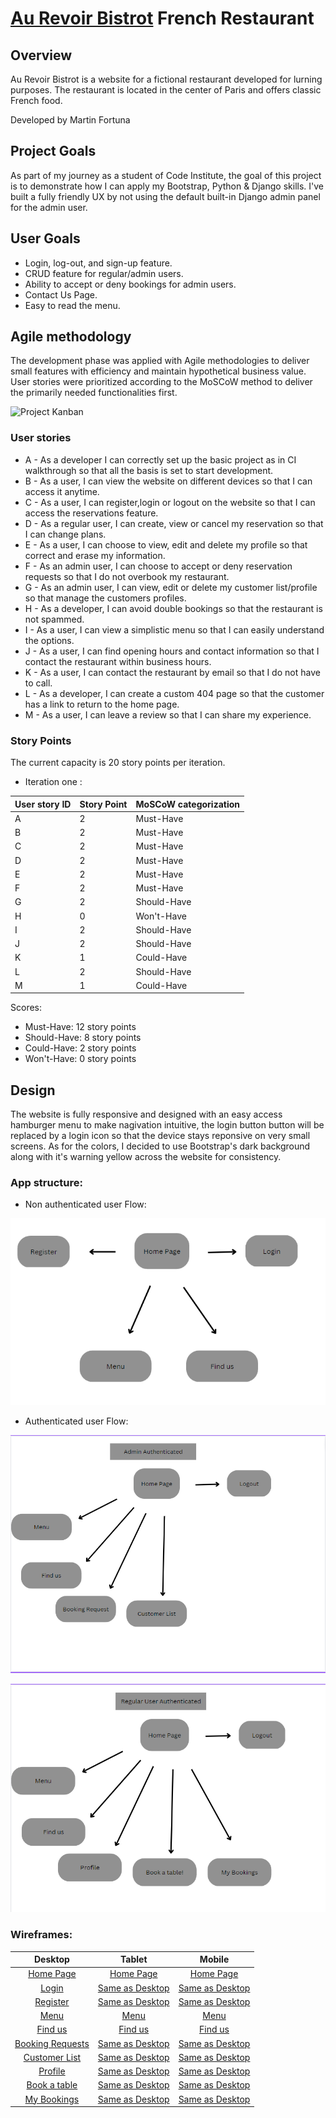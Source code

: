 # **[Au Revoir Bistrot](#)**  French Restaurant

## **Overview**

Au Revoir Bistrot is a website for a fictional restaurant developed for lurning purposes. The restaurant is located in the center of Paris and offers classic French food.

Developed by Martin Fortuna

## **Project Goals**

As part of my journey as a student of Code Institute, the goal of this project is to demonstrate how I can apply my Bootstrap, Python & Django skills. I've built a fully friendly UX by not using the default built-in Django admin panel for the admin user.

## **User Goals**

-  Login, log-out, and sign-up feature.
-  CRUD feature for regular/admin users.
-  Ability to accept or deny bookings for admin users.
-  Contact Us Page.
-  Easy to read the menu.

## **Agile methodology**

The development phase was applied with Agile methodologies to deliver small features with efficiency and maintain hypothetical business value. User stories were prioritized according to the MoSCoW method to deliver the primarily needed functionalities first.

![Project Kanban](https://github.com/users/MartinFortuna/projects/6/views/1?visibleFields=%5B%22Title%22%2C%22Assignees%22%2C%22Status%22%2C%22Labels%22%2C%22Repository%22%5D)


### **User stories**

- A - As a developer I can correctly set up the basic project as in CI walkthrough so that all the basis is set to start development. 
- B - As a user, I can view the website on different devices so that I can access it anytime.
- C - As a user, I can register,login or logout  on the website so that I can access the  reservations feature.
- D - As a regular user, I can create, view or cancel my reservation so that I can change plans.
- E - As a user, I can choose to view, edit and delete my profile so that correct and erase my information.
- F - As an admin user, I can choose to accept or deny reservation requests so that I do not overbook my restaurant.
- G - As an admin user, I can view, edit or delete my customer list/profile so that manage the customers profiles.
- H - As a developer, I can avoid double bookings so that the restaurant is not spammed.
- I - As a user, I can view a simplistic menu so that I can easily understand the options.
- J - As a user, I can find opening hours and contact information so that I contact the restaurant within business hours.
- K - As a user, I can contact the restaurant by email so that I do not have to call. 
- L - As a developer, I can create a custom 404 page so that the customer has a link to return to the home page.
- M - As a user, I can leave a review so that I can share my experience. 


### **Story Points**

The current capacity is 20 story points per iteration.

- Iteration one : 

 User story ID | Story Point | MoSCoW categorization |
| ---------- |  -----------| ---------- |
| A | 2 | Must-Have |
| B | 2 | Must-Have |
| C | 2 | Must-Have |
| D | 2 | Must-Have |
| E | 2 | Must-Have|
| F | 2 | Must-Have |
| G | 2 | Should-Have |
| H | 0 | Won't-Have |
| I | 2 | Should-Have |
| J | 2 | Should-Have |
| K | 1 | Could-Have |
| L | 2 | Should-Have |
| M | 1 | Could-Have |

Scores:

- Must-Have: 12 story points
- Should-Have: 8 story points
- Could-Have: 2 story points
- Won't-Have: 0 story points


## **Design**

The website is fully responsive and designed with an easy access hamburger menu to make nagivation intuitive, the login button button will be replaced by a login icon so that the device stays reponsive on very small screens. 
As for the colors, I decided to use Bootstrap's dark background along with it's warning yellow across the website for consistency.

### App structure: 

- Non authenticated user Flow:

![Non authenticated user](docs/screenshots/Unauthenticateduser.png)

- Authenticated user Flow:

![Admin user authenticated](docs/screenshots/Adminauthenticated.png)

![Regular user authenticated](docs/screenshots/Regularuserauthenticated.png)


### Wireframes: 

|    Desktop   |    Tablet    |    Mobile    |
|    :----:    |     :----:   |    :----:    |
|[Home Page](docs/screenshots/hompageDesktop.png)|[Home Page](docs/screenshots/homepageIpad.png)|[Home Page](docs/screenshots/homepageMobile.png)|
|[Login](docs/screenshots/loginDesktop.png)|[Same as Desktop](docs/screenshots/loginDesktop.png)|[Same as Desktop](docs/screenshots/loginDesktop.png)|
|[Register](docs/screenshots/Sign-up.png)|[Same as Desktop](docs/screenshots/Sign-up.png)|[Same as Desktop](docs/screenshots/Sign-up.png)|
|[Menu](docs/screenshots/menuDesktop.png)|[Menu](docs/screenshots/menuIpad.png)|[Menu](docs/screenshots/menuMobile.png)|
|[Find us](docs/screenshots/findusDesktop.png)|[Find us](docs/screenshots/findusIpad.png)|[Find us](docs/screenshots/findusMobile.png)|
|[Booking Requests](docs/screenshots/bookingrequestsDesktop.png)|[Same as Desktop](docs//bookingrequestsDesktop.png)|[Same as Desktop](docs/screenshots/bookingrequestsDesktop.png)|
|[Customer List](docs/screenshots/customerlist.png)|[Same as Desktop](docs/screenshots/customerlist.png)|[Same as Desktop](docs/screenshots/customerlist.png)|
|[Profile](docs/screenshots/regularuserprofile.png)|[Same as Desktop](docs/screenshots/regularuserprofile.png)|[Same as Desktop](docs/screenshots/regularuserprofile.png)|
|[Book a table](docs/screenshots/bookatableDesktop.png)|[Same as Desktop](docs/screenshots/bookatableDesktop.png)|[Same as Desktop](docs/screenshots/bookatableDesktop.png)|
|[My Bookings](docs/screenshots/mybookindsDesktop.png)|[Same as Desktop](docs/screenshots/mybookindsDesktop.png)|[Same as Desktop](docs/screenshots/mybookindsDesktop.png)|













